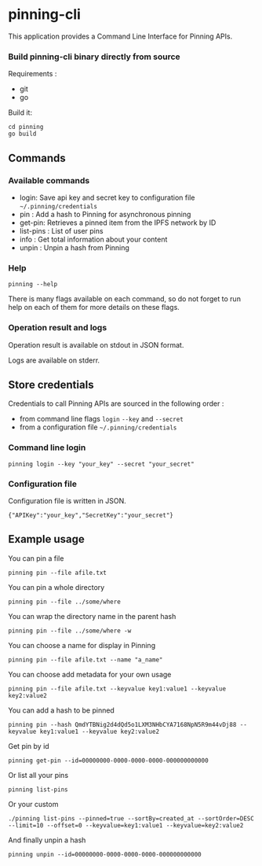 # pinning-cli

This application provides a Command Line Interface for Pinning APIs.

### Build pinning-cli binary directly from source

Requirements :
- git
- go

Build it:
```
cd pinning
go build
```

## Commands

### Available commands

- login:          Save api key and secret key to configuration file `~/.pinning/credentials`
- pin :           Add a hash to Pinning for asynchronous pinning
- get-pin:        Retrieves a pinned item from the IPFS network by ID
- list-pins :     List of user pins
- info :          Get total information about your content
- unpin :         Unpin a hash from Pinning

### Help

```
pinning --help
```

There is many flags available on each command, so do not forget to run help on each of them for more details on these flags.

### Operation result and logs

Operation result is available on stdout in JSON format.

Logs are available on stderr.

## Store credentials

Credentials to call Pinning APIs are sourced in the following order :
- from command line flags `login` `--key` and `--secret`
- from a configuration file `~/.pinning/credentials` 

### Command line login
```
pinning login --key "your_key" --secret "your_secret"
```

### Configuration file
Configuration file is written in JSON.

```
{"APIKey":"your_key","SecretKey":"your_secret"}
```

## Example usage

You can pin a file
```
pinning pin --file afile.txt
```

You can pin a whole directory
```
pinning pin --file ../some/where
```

You can wrap the directory name in the parent hash
```
pinning pin --file ../some/where -w
```

You can choose a name for display in Pinning
```
pinning pin --file afile.txt --name "a_name"
```

You can choose add metadata for your own usage
```
pinning pin --file afile.txt --keyvalue key1:value1 --keyvalue key2:value2
```

You can add a hash to be pinned
```
pinning pin --hash QmdYTBNig2d4dQd5o1LXM3NHbCYA7168NpN5R9m44vDj88 --keyvalue key1:value1 --keyvalue key2:value2
```

Get pin by id
```
pinning get-pin --id=00000000-0000-0000-0000-000000000000
```

Or list all your pins
```
pinning list-pins
```

Or your custom
```
./pinning list-pins --pinned=true --sortBy=created_at --sortOrder=DESC --limit=10 --offset=0 --keyvalue=key1:value1 --keyvalue=key2:value2
```

And finally unpin a hash
```
pinning unpin --id=00000000-0000-0000-0000-000000000000
```